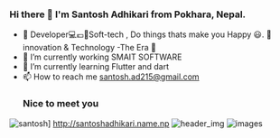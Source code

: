 ### Hi there 👋 I'm Santosh Adhikari from Pokhara, Nepal. 
- 👯 Developer💻💶📌Soft-tech , Do things thats make you Happy 😃. 💫 innovation & Technology -The Era 📣
- 🔭 I’m currently working SMAIT SOFTWARE
- 🌱 I’m currently learning Flutter and dart 
-  📫 How to reach me santosh.ad215@gmail.com
     ### Nice to meet you 


<!--
**Santoshadhikary/santoshadhikary** is a ✨ _special_ ✨ repository because its `README.md` (this file) appears on your GitHub profile.

Here are some ideas to get you started:

- 🔭 I’m currently working on ...
- 🌱 I’m currently learning ...
-  I’m looking to collaborate on ...
- 🤔 I’m looking for help with ...
- 💬 Ask me about ...
- 📫 How to reach me: ...
- 😄 Pronouns: ...
- ⚡ Fun fact: ...
-->
![santosh](https://user-images.githubusercontent.com/122032759/220099624-d934ab89-0adb-4919-9a71-73210cf07399.jpg)] http://santoshadhikari.name.np
![header_img](https://user-images.githubusercontent.com/122032759/220095862-7309701e-701c-493e-882a-f822d409a484.png)
![images](https://user-images.githubusercontent.com/122032759/220096810-b914d64a-5764-4493-bd19-8889697d6f39.jpg)
               



